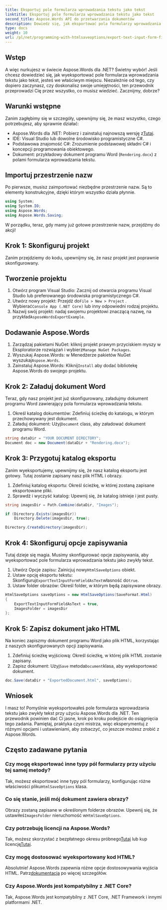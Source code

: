 ```yaml
---
title: Eksportuj pole formularza wprowadzania tekstu jako tekst
linktitle: Eksportuj pole formularza wprowadzania tekstu jako tekst
second_title: Aspose.Words API do przetwarzania dokumentów
description: Dowiedz się, jak eksportować pola formularzy wprowadzania tekstu jako zwykły tekst za pomocą Aspose.Words dla .NET, korzystając z tego obszernego przewodnika krok po kroku.
type: docs
weight: 10
url: /pl/net/programming-with-htmlsaveoptions/export-text-input-form-field-as-text/
---
```

## Wstęp

A więc nurkujesz w świecie Aspose.Words dla .NET? Świetny wybór! Jeśli chcesz dowiedzieć się, jak wyeksportować pole formularza wprowadzania tekstu jako tekst, jesteś we właściwym miejscu. Niezależnie od tego, czy dopiero zaczynasz, czy doskonalisz swoje umiejętności, ten przewodnik przeprowadzi Cię przez wszystko, co musisz wiedzieć. Zacznijmy, dobrze?

## Warunki wstępne

Zanim zagłębimy się w szczegóły, upewnijmy się, że masz wszystko, czego potrzebujesz, aby sprawnie działać:

-  Aspose.Words dla .NET: Pobierz i zainstaluj najnowszą wersję z[Tutaj](https://releases.aspose.com/words/net/).
- IDE: Visual Studio lub dowolne środowisko programistyczne C#.
- Podstawowa znajomość C#: Zrozumienie podstawowej składni C# i koncepcji programowania obiektowego.
- Dokument: przykładowy dokument programu Word (`Rendering.docx`) z polami formularza wprowadzania tekstu.

## Importuj przestrzenie nazw

Po pierwsze, musisz zaimportować niezbędne przestrzenie nazw. Są to elementy konstrukcyjne, dzięki którym wszystko działa płynnie.

```csharp
using System;
using System.IO;
using Aspose.Words;
using Aspose.Words.Saving;
```

W porządku, teraz, gdy mamy już gotowe przestrzenie nazw, przejdźmy do akcji!

## Krok 1: Skonfiguruj projekt

Zanim przejdziemy do kodu, upewnijmy się, że nasz projekt jest poprawnie skonfigurowany.

## Tworzenie projektu

1. Otwórz program Visual Studio: Zacznij od otwarcia programu Visual Studio lub preferowanego środowiska programistycznego C#.
2.  Utwórz nowy projekt: Przejdź do`File > New > Project` . Wybierać`Console App (.NET Core)` lub inny odpowiedni rodzaj projektu.
3.  Nazwij swój projekt: nadaj swojemu projektowi znaczącą nazwę, na przykład`AsposeWordsExportExample`.

## Dodawanie Aspose.Words

1.  Zarządzaj pakietami NuGet: kliknij projekt prawym przyciskiem myszy w Eksploratorze rozwiązań i wybierz`Manage NuGet Packages`.
2.  Wyszukaj Aspose.Words: w Menedżerze pakietów NuGet wyszukaj`Aspose.Words`.
3.  Zainstaluj Aspose.Words: Kliknij`Install` aby dodać bibliotekę Aspose.Words do swojego projektu.

## Krok 2: Załaduj dokument Word

Teraz, gdy nasz projekt jest już skonfigurowany, załadujmy dokument programu Word zawierający pola formularza wprowadzania tekstu.

1. Określ katalog dokumentów: Zdefiniuj ścieżkę do katalogu, w którym przechowywany jest dokument.
2.  Załaduj dokument: Użyj`Document` class, aby załadować dokument programu Word.

```csharp
string dataDir = "YOUR DOCUMENT DIRECTORY";
Document doc = new Document(dataDir + "Rendering.docx");
```

## Krok 3: Przygotuj katalog eksportu

Zanim wyeksportujemy, upewnijmy się, że nasz katalog eksportu jest gotowy. Tutaj zostanie zapisany nasz plik HTML i obrazy.

1. Zdefiniuj katalog eksportu: Określ ścieżkę, w której zostaną zapisane eksportowane pliki.
2. Sprawdź i wyczyść katalog: Upewnij się, że katalog istnieje i jest pusty.

```csharp
string imagesDir = Path.Combine(dataDir, "Images");

if (Directory.Exists(imagesDir))
    Directory.Delete(imagesDir, true);

Directory.CreateDirectory(imagesDir);
```

## Krok 4: Skonfiguruj opcje zapisywania

Tutaj dzieje się magia. Musimy skonfigurować opcje zapisywania, aby wyeksportować pole formularza wprowadzania tekstu jako zwykły tekst.

1.  Utwórz Opcje zapisu: Zainicjuj nowy`HtmlSaveOptions` obiekt.
2.  Ustaw opcję eksportu tekstu: Skonfiguruj`ExportTextInputFormFieldAsText`własność do`true`.
3. Ustaw folder obrazów: Określ folder, w którym będą zapisywane obrazy.

```csharp
HtmlSaveOptions saveOptions = new HtmlSaveOptions(SaveFormat.Html)
{
    ExportTextInputFormFieldAsText = true,
    ImagesFolder = imagesDir
};
```

## Krok 5: Zapisz dokument jako HTML

Na koniec zapiszmy dokument programu Word jako plik HTML, korzystając z naszych skonfigurowanych opcji zapisywania.

1. Zdefiniuj ścieżkę wyjściową: Określ ścieżkę, w której plik HTML zostanie zapisany.
2.  Zapisz dokument: Użyj`Save` metoda`Document`klasa, aby wyeksportować dokument.

```csharp
doc.Save(dataDir + "ExportedDocument.html", saveOptions);
```

## Wniosek

I masz to! Pomyślnie wyeksportowałeś pole formularza wprowadzania tekstu jako zwykły tekst przy użyciu Aspose.Words dla .NET. Ten przewodnik powinien dać Ci jasne, krok po kroku podejście do osiągnięcia tego zadania. Pamiętaj, praktyka czyni mistrza, więc eksperymentuj z różnymi opcjami i ustawieniami, aby zobaczyć, co jeszcze możesz zrobić z Aspose.Words.

## Często zadawane pytania

### Czy mogę eksportować inne typy pól formularzy przy użyciu tej samej metody?

 Tak, możesz eksportować inne typy pól formularzy, konfigurując różne właściwości pliku`HtmlSaveOptions` klasa.

### Co się stanie, jeśli mój dokument zawiera obrazy?

 Obrazy zostaną zapisane w określonym folderze obrazów. Upewnij się, że ustawiłeś`ImagesFolder` nieruchomość w`HtmlSaveOptions`.

### Czy potrzebuję licencji na Aspose.Words?

 Tak, możesz skorzystać z bezpłatnego okresu próbnego[Tutaj](https://releases.aspose.com/) lub kup licencję[Tutaj](https://purchase.aspose.com/buy).

### Czy mogę dostosować wyeksportowany kod HTML?

 Absolutnie! Aspose.Words zapewnia różne opcje dostosowywania wyjścia HTML. Patrz[dokumentacja](https://reference.aspose.com/words/net/) po więcej szczegółów.

### Czy Aspose.Words jest kompatybilny z .NET Core?

Tak, Aspose.Words jest kompatybilny z .NET Core, .NET Framework i innymi platformami .NET.
